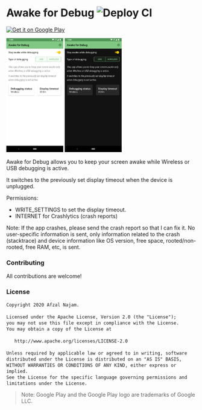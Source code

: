 Awake for Debug ![Deploy CI](https://github.com/AfzalivE/AwakeDebug/workflows/Deploy%20CI/badge.svg?branch=main)
==========
<a href="https://play.google.com/store/apps/details?id=com.afzaln.awakedebug">
  <img alt="Get it on Google Play" width="20%"
       src="https://play.google.com/intl/en_us/badges/static/images/badges/en_badge_web_generic.png" />
</a>

<p align="left">
  <img src="design/latest_playstore.png" alt="screenshot" height="30%" width="30%"/>
  <img src="design/latest_playstore_dark.png" alt="screenshot" height="30%" width="30%"/>
</p>


Awake for Debug allows you to keep your screen awake while Wireless or USB debugging is active.

It switches to the previously set display timeout when the device is unplugged.

Permissions:
- WRITE_SETTINGS to set the display timeout.
- INTERNET for Crashlytics (crash reports)

Note: If the app crashes, please send the crash report so that I can fix it. No user-specific information is sent, only information related to the crash (stacktrace) and device information like OS version, free space, rooted/non-rooted, free RAM, etc, is sent.


### Contributing
All contributions are welcome!


### License

```
Copyright 2020 Afzal Najam.

Licensed under the Apache License, Version 2.0 (the "License");
you may not use this file except in compliance with the License.
You may obtain a copy of the License at

   http://www.apache.org/licenses/LICENSE-2.0

Unless required by applicable law or agreed to in writing, software
distributed under the License is distributed on an "AS IS" BASIS,
WITHOUT WARRANTIES OR CONDITIONS OF ANY KIND, either express or implied.
See the License for the specific language governing permissions and
limitations under the License.
```


> Note: Google Play and the Google Play logo are trademarks of Google LLC.
